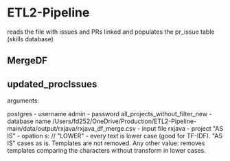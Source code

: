 # ETL2-Pipeline

reads the file with issues and PRs linked and populates the pr_issue table (skills database)

## MergeDF

## updated_procIssues
arguments:

postgres - username
admin - password
all_projects_without_filter_new - database name
/Users/fd252/OneDrive/Production/ETL2-Pipeline-main/data/output/rxjava/rxjava_df_merge.csv - input file
rxjava - project
"AS IS" - opation s: // "LOWER" - every text is lower case (good for TF-IDF). "AS IS" cases as is. Templates are not removed. Any other value: removes templates comparing the characters without transform in lower cases.
